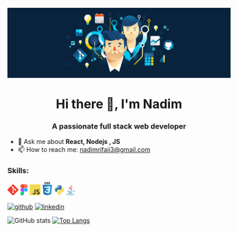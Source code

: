 
![A passionate Full Stack Web Developer](https://github.com/NadimRifaii/NadimRifaii/blob/main/header%403960w.png)
<h1 align="center">Hi there 👋, I'm Nadim</h1>
<h3 align="center">A passionate full stack web developer</h3>

- 💬 Ask me about **React, Nodejs , JS**
- 📫 How to reach me: nadimrifaii3@gmail.com

<h3 align="left">Skills:</h3>
<p><img src="https://github.com/NadimRifaii/NadimRifaii/blob/main/git-original.svg" width="25" /><img  src="https://github.com/NadimRifaii/NadimRifaii/blob/main/figma-original.svg" width="25" /><img src="https://github.com/NadimRifaii/NadimRifaii/blob/main/javascript-original.svg"  width="25"/><img src="https://github.com/NadimRifaii/NadimRifaii/blob/main/css3-original-wordmark.svg" width="30" /><img src="https://github.com/NadimRifaii/NadimRifaii/blob/main/python-original.svg" width="25"/><img src="https://github.com/NadimRifaii/NadimRifaii/blob/main/java-original.svg" width="25" /></p>


[<img src='https://cdn.jsdelivr.net/npm/simple-icons@3.0.1/icons/github.svg' alt='github' height='40'>](https://github.com/NadimRifaii) [<img src='https://cdn.jsdelivr.net/npm/simple-icons@3.0.1/icons/linkedin.svg' alt='linkedin' height='40'>](https://www.linkedin.com/in/nadimrifaii/)  

![GitHub stats](https://github-readme-stats.vercel.app/api?username=NadimRifaii&show_icons=true)  [![Top Langs](https://github-readme-stats.vercel.app/api/top-langs/?username=NadimRifaii)](https://github.com/anuraghazra/github-readme-stats)
